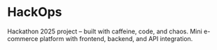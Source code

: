 # HackOps
Hackathon 2025 project – built with caffeine, code, and chaos.
Mini e-commerce platform with frontend, backend, and API integration.


